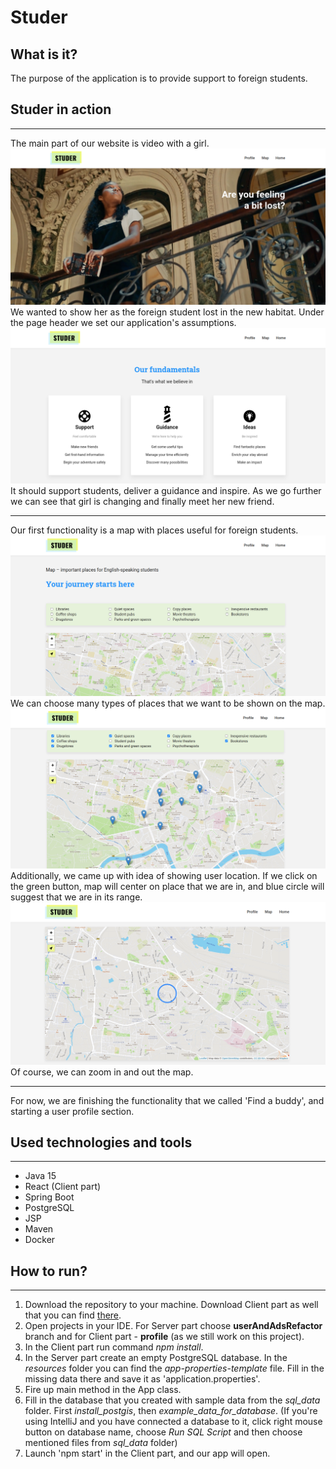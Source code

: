 # Studer

## What is it?
The purpose of the application is to provide support to foreign students.

## Studer in action
***
The main part of our website is video with a girl.
<br/>![screenshot1](src/main/resources/img/main_video.png)
We wanted to show her as the foreign student lost in the new habitat. 
Under the page header we set our application's assumptions.
<br/>![screenshot1](src/main/resources/img/fundamentals.png)
It should support students, deliver a guidance and inspire.
As we go further we can see that girl is changing and finally meet her new friend.
***
Our first functionality is a map with places useful for foreign students.
<br/>![screenshot1](src/main/resources/img/map_header.png)
We can choose many types of places that we want to be shown on the map.
<br/>![screenshot1](src/main/resources/img/map_points.png)
Additionally, we came up with idea of showing user location. If we click on the green button, map will center on place
that we are in, and blue circle will suggest that we are in its range.
<br/>![screenshot1](src/main/resources/img/map_user_location.png)
Of course, we can zoom in and out the map.
***
For now, we are finishing the functionality that we called 'Find a buddy', and starting a user profile section.

## Used technologies and tools
***
* Java 15
* React (Client part)
* Spring Boot
* PostgreSQL
* JSP
* Maven
* Docker

## How to run?
***
1. Download the repository to your machine. Download Client part as well that you can find 
   [there](https://github.com/emiliaszymanska/studerAppClient).
2. Open projects in your IDE. For Server part choose **userAndAdsRefactor** branch and for Client part - **profile** 
   (as we still work on this project).
3. In the Client part run command *npm install*.
4. In the Server part create an empty PostgreSQL database. In the *resources* folder you can find 
   the *app-properties-template* file. Fill in the missing data there and save it as 'application.properties'.
5. Fire up main method in the App class.
6. Fill in the database that you created with sample data from the *sql_data* folder. First *install_postgis*, then 
   *example_data_for_database*. (If you're using IntelliJ and you have connected a database to it, click right mouse
   button on database name, choose *Run SQL Script* and then choose mentioned files  from *sql_data* folder)
7. Launch 'npm start' in the Client part, and our app will open.
